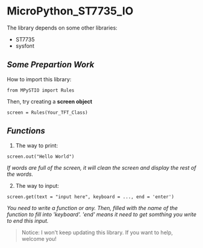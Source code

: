 # MicroPython_ST7735_IO

The library depends on some other libraries:
- ST7735
- sysfont

## *Some Prepartion Work*
How to import this library:

```from MPySTIO import Rules```

Then, try creating a **screen object**

```screen = Rules(Your_TFT_Class)```

## *Functions*
1. The way to print:

```screen.out("Hello World")```

*If words are full of the screen, it will clean the screen and display the rest of the words.*

2. The way to input:

```screen.get(text = "input here", keyboard = ..., end = 'enter')```

*You need to write a function or any. Then, filled with the name of the function to fill into 'keyboard'.*
*'end' means it need to get somthing you write to end this input.*

> Notice: I won't keep updating this library. If you want to help, welcome you!
